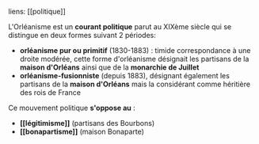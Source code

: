 liens: [[politique]]

L'Orléanisme est un **courant politique** parut au XIXème siècle qui se distingue en deux formes suivant 2 périodes:
- **orléanisme pur ou primitif** (1830-1883) : timide correspondance à une droite modérée, cette forme d'orléanisme désignait les partisans de la **maison d'Orléans** ainsi que de la **monarchie de Juillet**
- **orléanisme-fusionniste** (depuis 1883), désignant également les partisans de la **maison d'Orléans** mais la considérant  comme héritière des rois de France 

Ce mouvement politique **s'oppose au** :
- **[[légitimisme]]** (partisans des Bourbons)
- **[[bonapartisme]]** (maison Bonaparte)

